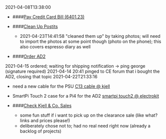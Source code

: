2021-04-08T13:38:00
- ####[Pay Credit Card Bill (6401.23)](#DONE:10)
  <!--
    +TAG:Finance
    +TAG:Admin
    +TAG:Credit_Card
    +TAG:Bill
    due-date:2021-04-30
    completed-date:2021-04-14
   completed:2021-04-15T20:41:07.256Z -->

- ####[Clean Up Postits](#TODO:1.8125)
  <!--
  -->
  - 2021-04-23T14:41:58 "cleaned them up" by taking photos; will need to import the photos at some point though (photo on the phone); this also covers espresso diary as well

- ####[Order AD2](#DOING:0)
  <!--
    +TAG:Contextual_Electronics
    +TAG:Electronics
    +TAG:Ben_Eater
    +TAG:Electronics_Workbench
    +TAG:Training
  -->
2021-04-15 ordered; waiting for shipping notification -> ping george (signature required)
2021-04-14 20:41 pinged to CE forum that i bought the AD2, closing that topic
2021-04-22T21:33:16
- need a new cable for the PSU [C13 cable @ kjell](https://www.kjell.com/se/produkter/dator/kablar-adaptrar/strom-230v/apparatkabel-c13-med-vinklad-kontakt-svart-02-m-p67087)
- SmartPi Touch 2 case for a Pi4 for the AD2 [smartpi touch2 @ electrokit](https://www.electrokit.com/en/product/smartipi-touch-2/?gclid=Cj0KCQjw6-SDBhCMARIsAGbI7Ug0CA5VVnC1umO3tYecyKjpLWw2dNP6fMJyUvaa_spQc2cTIWP6PMMaAkzIEALw_wcB)

- ####[Check Kjell & Co. Sales](#DONE:1.625)
  <!--
    +TAG:Shopping
    +TAG:Projects
    due-date:2021-04-17T21:00:00
   completed:2021-04-22T19:35:05.621Z -->
  - some fun stuff if i want to pick up on the clearance sale (like what? links and prices please!)
  - deliberately chose not to; had no real need right now (already a backlog of projects)
